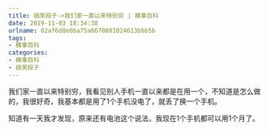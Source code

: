 ```yaml
---
title: 搞笑段子->我们家一直以来特别穷 | 糗事百科
date: 2019-11-03 18:34:38
urlname: 02af6d8e0ba75a6678081024613bbb5b
tags: 
- 糗事百科
categories:
- 糗事百科
- 搞笑段子
---
```

我们家一直以来特别穷，我看见别人手机一直以来都是在用一个，不知道是怎么做的，我很好奇，我基本都是用了1个手机没电了，就丢了换一个手机。

知道有一天我才发现，原来还有电池这个说法，我现在1个手机都可以用1个月了。


